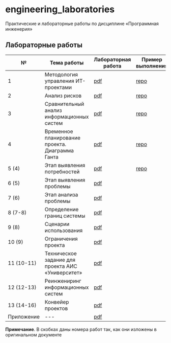 # engineering_laboratories

Практические и лабораторные работы по дисциплине «Программная инженерия»

## Лабораторные работы 

| № | Тема работы | Лабораторная работа | Пример выполнения |
|---|-------------|---------------------|-------------------|
| 1 | Методология управления ИТ-проектами | [pdf](semester_01/laboratory_01.pdf) | [repo](https://github.com/PatriotRossii/engineering_laboratories_0) |
| 2 | Анализ рисков | [pdf](semester_01/laboratory_02.pdf) | [repo](https://github.com/PatriotRossii/engineering_laboratories_1) |
| 3 | Сравнительный анализ информационных систем | [pdf](semester_01/laboratory_03.pdf) | [repo](https://github.com/PatriotRossii/engineering_laboratories_2) |
| 4 | Временное планирование проекта. Диаграмма Ганта | [pdf](semester_01/laboratory_04.pdf) | [repo](https://github.com/PatriotRossii/engineering_laboratories_3) |
| 5 (4) | Этап выявления потребностей | [pdf](semester_01/laboratory_05.pdf) | [repo](https://github.com/PatriotRossii/engineering_laboratories_4) |
| 6 (5) | Этап выявления проблемы | [pdf](semester_01/laboratory_06.pdf) | |
| 7 (6) | Этап анализа проблемы | [pdf](semester_01/laboratory_07.pdf) | |
| 8 (7-8) | Определение границ системы | [pdf](semester_01/laboratory_08.pdf) | |
| 9 (8) | Сценарии использования | [pdf](semester_01/laboratory_09.pdf) | |
| 10 (9) | Ограничения проекта | [pdf](semester_01/laboratory_10.pdf) | |
| 11 (10-11) | Техническое задание для проекта АИС «Университет» | [pdf](semester_01/laboratory_11.pdf) | |
| 12 (12-13) | Реинжениринг информационных систем | [pdf](semester_01/laboratory_12.pdf) | |
| 13 (14-16) | Конвейер проектов | [pdf](semester_01/laboratory_13.pdf) | |
| Приложение | --- | [pdf](semester_01/appendix.pdf) | |

**Примечание**. В скобках даны номера работ так, как они изложены в оригинальном документе
